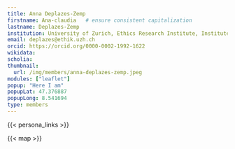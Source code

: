```yaml
---
title: Anna Deplazes‑Zemp
firstname: Ana‑claudia   # ensure consistent capitalization
lastname: Deplazes‑Zemp
institution: University of Zurich, Ethics Research Institute, Institute of Biomedical Ethics & History of Medicine
email: deplazes@ethik.uzh.ch
orcid: https://orcid.org/0000-0002-1992-1622
wikidata: 
scholia: 
thumbnail:
  url: /img/members/anna-deplazes-zemp.jpeg
modules: ["leaflet"]
popup: "Here I am"
popupLat: 47.376887
popupLong: 8.541694
type: members
---
```


{{< persona_links >}}

{{< map >}}
